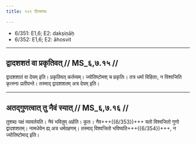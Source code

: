 ```yaml
---
title: १२९ टिप्पणयः

---
```

- 6/351: E1,6; E2: dakṣiṇāḥ
- 6/352: E1,6; E2: āhosvit

____________________________________________


## द्वादशशतं वा प्रकृतिवत् // MS_६,७.१५ //

द्वादशशातं वा देयम् इति। प्रकृतिवत् कर्तव्यम्। ज्योतिष्टोमश् च प्रकृतिः। तत्र धर्मा विहिताः, न विश्वजिति कृत्स्नाः प्रतीयन्ते। तस्माद् द्वादशशतम् अत्र देयम् इति।


____________________________________________


## अतद्गुणत्वात् तु नैवं स्यात् // MS_६,७.१६ //

तुशब्दः पक्षं व्यावर्तयति। नैवं भवितुम् अर्हति। कुतः। नैव+++({6/353})+++ यतो विश्वजितो गुणो द्वादशशतम्। नामधेयेन ह्य् अत्र धर्मग्रहणम्। तस्माद् विश्वजितो भविष्यति+++({6/354})+++, न ज्योतिष्टोमाद् इति।
